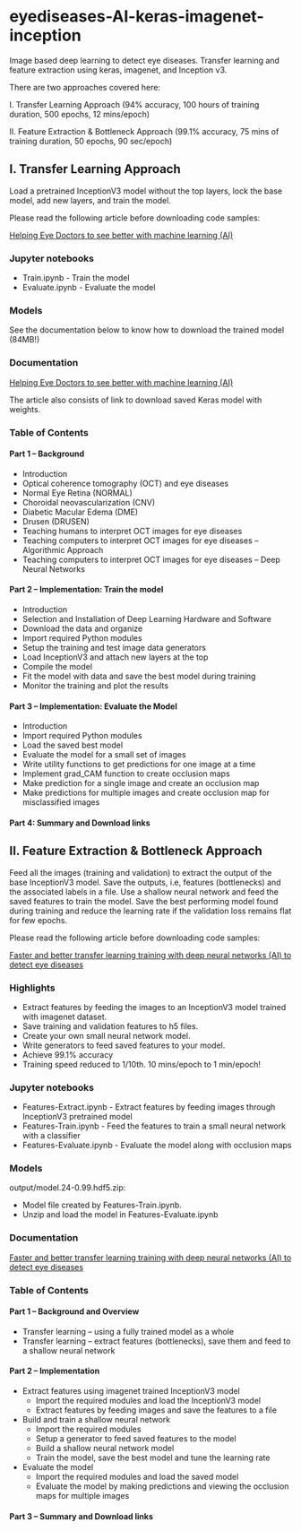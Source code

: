 # eyediseases-AI-keras-imagenet-inception
Image based deep learning to detect eye diseases. Transfer learning and feature extraction using keras, imagenet, and Inception v3.

There are two approaches covered here:

I. Transfer Learning Approach (94% accuracy, 100 hours of training duration, 500 epochs, 12 mins/epoch)

II. Feature Extraction & Bottleneck Approach (99.1% accuracy, 75 mins of training duration, 50 epochs, 90 sec/epoch)

## I. Transfer Learning Approach
Load a pretrained InceptionV3 model without the top layers, lock the base model, add new layers, and train the model.

Please read the following article before downloading code samples:

[Helping Eye Doctors to see better with machine learning (AI)](http://blog.mapshalli.org/index.php/2018/03/17/helping-eye-doctors-to-see-better-with-machine-learning-ai/)

### Jupyter notebooks
* Train.ipynb - Train the model
* Evaluate.ipynb - Evaluate the model

### Models

See the documentation below to know how to download the trained model (84MB!)


### Documentation
[Helping Eye Doctors to see better with machine learning (AI)](http://blog.mapshalli.org/index.php/2018/03/17/helping-eye-doctors-to-see-better-with-machine-learning-ai/)

The article also consists of link to download saved Keras model with weights.

### Table of Contents

#### Part 1 – Background
* Introduction
* Optical coherence tomography (OCT) and eye diseases
* Normal Eye Retina (NORMAL)
* Choroidal neovascularization (CNV)
* Diabetic Macular Edema (DME)
* Drusen (DRUSEN)
* Teaching humans to interpret OCT images for eye diseases
* Teaching computers to interpret OCT images for eye diseases – Algorithmic Approach
* Teaching computers to interpret OCT images for eye diseases – Deep Neural Networks

#### Part 2 – Implementation: Train the model
* Introduction
* Selection and Installation of Deep Learning Hardware and Software
* Download the data and organize
* Import required Python modules
* Setup the training and test image data generators
* Load InceptionV3 and attach new layers at the top
* Compile the model
* Fit the model with data and save the best model during training
* Monitor the training and plot the results

#### Part 3 – Implementation: Evaluate the Model
* Introduction
* Import required Python modules
* Load the saved best model
* Evaluate the model for a small set of images
* Write utility functions to get predictions for one image at a time
* Implement grad_CAM function to create occlusion maps
* Make prediction for a single image and create an occlusion map
* Make predictions for multiple images and create occlusion map for misclassified images

#### Part 4: Summary and Download links


## II. Feature Extraction & Bottleneck Approach
Feed all the images (training and validation) to extract the output of the base InceptionV3 model.  Save the outputs, i.e, features (bottlenecks) and the associated labels in a file. Use a shallow neural network and feed the saved features to train the model. Save
the best performing model found during training and reduce the learning rate if the validation loss remains flat for few epochs.

Please read the following article before downloading code samples:

[Faster and better transfer learning training with deep neural networks (AI) to detect eye diseases](http://blog.mapshalli.org/index.php/2018/03/21/faster-and-better-transfer-learning-training-with-deep-neural-networks-ai-to-detect-eye-diseases/)

### Highlights

* Extract features by feeding the images to an InceptionV3 model trained with imagenet dataset.
* Save training and validation features to h5 files.
* Create your own small neural network model.
* Write generators to feed saved features to your model.
* Achieve 99.1% accuracy
* Training speed reduced to 1/10th. 10 mins/epoch to 1 min/epoch!


### Jupyter notebooks
* Features-Extract.ipynb - Extract features by feeding images through InceptionV3 pretrained model
* Features-Train.ipynb - Feed the features to train a small neural network with a classifier
* Features-Evaluate.ipynb - Evaluate the model along with occlusion maps

### Models
output/model.24-0.99.hdf5.zip:
* Model file created by Features-Train.ipynb.
* Unzip and load the model in Features-Evaluate.ipynb

### Documentation
[Faster and better transfer learning training with deep neural networks (AI) to detect eye diseases](http://blog.mapshalli.org/index.php/2018/03/21/faster-and-better-transfer-learning-training-with-deep-neural-networks-ai-to-detect-eye-diseases/)

### Table of Contents

#### Part 1 – Background and Overview
* Transfer learning – using a fully trained model as a whole
* Transfer learning – extract features (bottlenecks), save them and feed to a shallow neural network

#### Part 2 – Implementation
* Extract features using imagenet trained InceptionV3 model
  * Import the required modules and load the InceptionV3 model
  * Extract features by feeding images and save the features to a file
* Build and train a shallow neural network
  * Import the required modules
  * Setup a generator to feed saved features to the model
  * Build a shallow neural network model
  * Train the model, save the best model and tune the learning rate
* Evaluate the model
  * Import the required modules and load the saved model
  * Evaluate the model by making predictions and viewing the occlusion maps for multiple images

#### Part 3 – Summary and Download links
